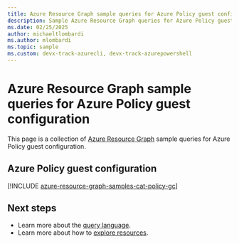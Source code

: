 ```yaml
---
title: Azure Resource Graph sample queries for Azure Policy guest configuration
description: Sample Azure Resource Graph queries for Azure Policy guest configuration showing use of resource types and tables to access related resources and properties.
ms.date: 02/25/2025
author: michaeltlombardi
ms.author: mlombardi
ms.topic: sample
ms.custom: devx-track-azurecli, devx-track-azurepowershell
---
```


# Azure Resource Graph sample queries for Azure Policy guest configuration

This page is a collection of [Azure Resource Graph](../../resource-graph/overview.md) sample queries
for Azure Policy guest configuration.

## Azure Policy guest configuration

[!INCLUDE [azure-resource-graph-samples-cat-policy-gc](../../includes/policy/azure-policy-guest-configuration.md)]

## Next steps

- Learn more about the [query language](../../resource-graph/concepts/query-language.md).
- Learn more about how to [explore resources](../../resource-graph/concepts/explore-resources.md).

